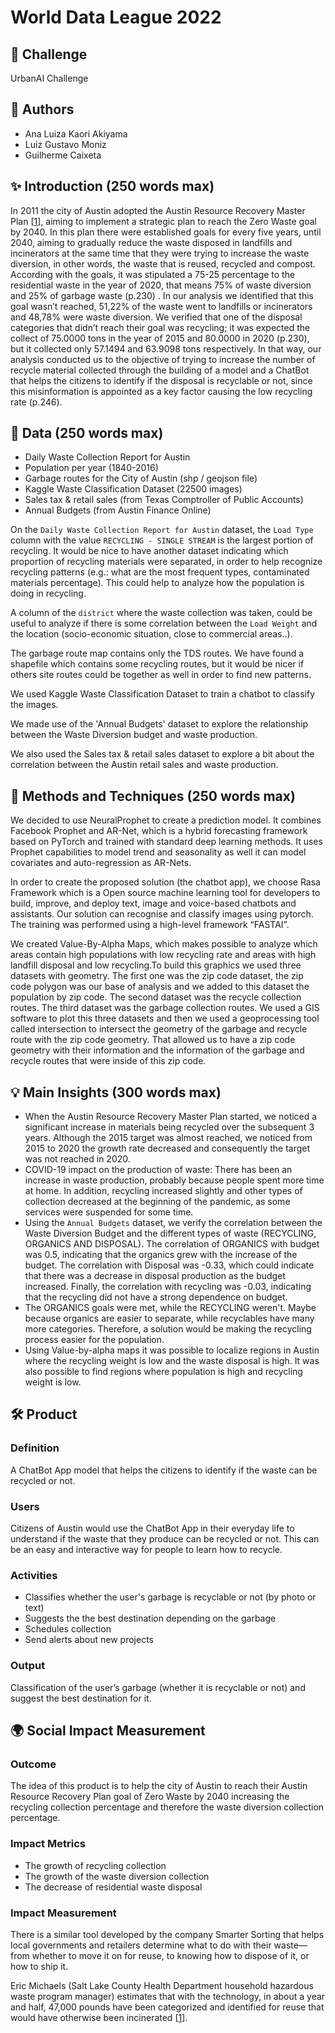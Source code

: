 # World Data League 2022

## 🎯 Challenge

UrbanAI Challenge

## 👥 Authors

* Ana Luiza Kaori Akiyama
* Luiz Gustavo Moniz
* Guilherme Caixeta


## ✨ Introduction (250 words max)

In 2011 the city of Austin adopted the Austin Resource Recovery Master Plan [[1](https://www.austintexas.gov/sites/default/files/files/Trash_and_Recycling/MasterPlan_Final_12.30.pdf)], aiming to implement a strategic plan to reach the Zero Waste goal by 2040. In this plan there were established goals for every five years, until 2040, aiming to gradually reduce the waste disposed in landfills and incinerators at the same time that they were trying to increase the waste diversion, in other words, the waste that is reused, recycled and compost. According with the goals, it was stipulated a 75-25 percentage to the residential waste in the year of 2020, that means 75% of waste diversion and 25% of garbage waste (p.230) . In our analysis we identified that this goal wasn’t reached, 51,22% of the waste went to landfills or incinerators and 48,78% were waste diversion. We verified that one of the disposal categories that didn’t reach their goal was recycling; it was expected the collect of 75.0000 tons in the year of 2015 and 80.0000 in 2020 (p.230), but it collected only 57.1494 and 63.9098 tons respectively. In that way, our analysis conducted us to the objective of trying to increase the number of recycle material collected through the building of a model and a ChatBot that helps the citizens to identify if the disposal is recyclable or not, since this misinformation is appointed as a key factor causing the low recycling rate (p.246).


## 🔢 Data (250 words max)

* Daily Waste Collection Report for Austin
* Population per year (1840-2016)
* Garbage routes for the City of Austin (shp / geojson file)
* Kaggle Waste Classification Dataset (22500 images)
* Sales tax & retail sales (from Texas Comptroller of Public Accounts)
* Annual Budgets (from Austin Finance Online)

On the `Daily Waste Collection Report for Austin` dataset, the `Load Type` column with the value `RECYCLING - SINGLE STREAM` is the largest portion of recycling. It would be nice to have another dataset indicating which proportion of recycling materials were separated, in order to help recognize recycling patterns (e.g.: what are the most frequent types, contaminated materials percentage). This could help to analyze how the population is doing in recycling.

A column of the `district` where the waste collection was taken, could be useful to analyze if there is some correlation between the `Load Weight` and the location (socio-economic situation, close to commercial areas..). 

The garbage route map contains only the TDS routes. We have found a shapefile which contains some recycling routes, but it would be nicer if others site routes could be together as well in order to find new patterns.

We used Kaggle Waste Classification Dataset to train a chatbot to classify the images. 

We made use of the 'Annual Budgets' dataset to explore the relationship between the Waste Diversion budget and waste production.

We also used the Sales tax & retail sales dataset to explore a bit about the correlation between the Austin retail sales and waste production.


## 🧮 Methods and Techniques (250 words max)

We decided to use NeuralProphet to create a prediction model. It combines Facebook Prophet and AR-Net, which is a hybrid forecasting framework based on PyTorch and trained with standard deep learning methods. It uses Prophet capabilities to model trend and seasonality as well it can model covariates and auto-regression as AR-Nets.

In order to create the proposed solution (the chatbot app), we choose Rasa Framework which is a Open source machine learning tool for developers to build, improve, and deploy text, image and voice-based chatbots and assistants. Our solution can recognise and classify images using pytorch. The training was performed using a high-level framework “FASTAI”.

We created Value-By-Alpha Maps, which makes possible to analyze which areas contain high populations with low recycling rate and areas with high landfill disposal and low recycling.To build this graphics we used three datasets with geometry. The first one was the zip code dataset, the zip code polygon was our base of analysis and we added to this dataset the population by zip code. The second dataset was the recycle collection routes. The third dataset was the garbage collection routes. We used a GIS software to plot this three datasets and then we used a geoprocessing tool called intersection to intersect the geometry of the garbage and recycle route with the zip code geometry. That allowed us to have a zip code geometry with their information and the information of the garbage and recycle routes that were inside of this zip code.


## 💡 Main Insights (300 words max)

* When the Austin Resource Recovery Master Plan started, we noticed a significant increase in materials being recycled over the subsequent 3 years. Although the 2015 target was almost reached, we noticed from 2015 to 2020 the growth rate decreased and consequently the target was not reached in 2020.
* COVID-19 impact on the production of waste: There has been an increase in waste production, probably because people spent more time at home. In addition, recycling increased slightly and other types of collection decreased at the beginning of the pandemic, as some services were suspended for some time.
* Using the `Annual Budgets` dataset, we verify the correlation between the Waste Diversion Budget and the different types of waste (RECYCLING, ORGANICS AND DISPOSAL). The correlation of ORGANICS with budget was 0.5, indicating that the organics grew with the increase of the budget. The correlation with Disposal was -0.33, which could indicate that there was a decrease in disposal production as the budget increased. Finally, the correlation with recycling was -0.03, indicating that the recycling did not have a strong dependence on budget. 
* The ORGANICS goals were met, while the RECYCLING weren't. Maybe because organics are easier to separate, while recyclables have many more categories. Therefore, a solution would be making the recycling process easier for the population.
* Using Value-by-alpha maps it was possible to localize regions in Austin where the recycling weight is low and the waste disposal is high. It was also possible to find regions where population is high and recycling weight is low.

## 🛠️ Product
### Definition

A ChatBot App model that helps the citizens to identify if the waste can be recycled or not.


### Users

Citizens of Austin would use the ChatBot App in their everyday life to understand if the waste that they produce can be recycled or not. This can be an easy and interactive way for people to learn how to recycle.


### Activities

* Classifies whether the user's garbage is recyclable or not (by photo or text) 
* Suggests the the best destination depending on the garbage
* Schedules collection
* Send alerts about new projects


### Output

Classification of the user’s garbage (whether it is recyclable or not) and suggest the best destination for it.


## 🌍 Social Impact Measurement
### Outcome

The idea of this product is to help the city of Austin to reach their Austin Resource Recovery Plan goal of Zero Waste by 2040 increasing the recycling collection percentage and therefore the waste diversion collection percentage.


### Impact Metrics

* The growth of recycling collection
* The growth of the waste diversion collection
* The decrease of residential waste disposal


### Impact Measurement

There is a similar tool developed by the company Smarter Sorting that helps local governments and retailers determine what to do with their waste—from whether to move it on for reuse, to knowing how to dispose of it, or how to ship it. 

Eric Michaels (Salt Lake County Health Department household hazardous waste program manager) estimates that with the technology, in about a year and half, 47,000 pounds have been categorized and identified for reuse that would have otherwise been incinerated [[1](https://www.waste360.com/fleets-technology/smarter-sorting-leverages-technology-data-support-waste-operations)].




